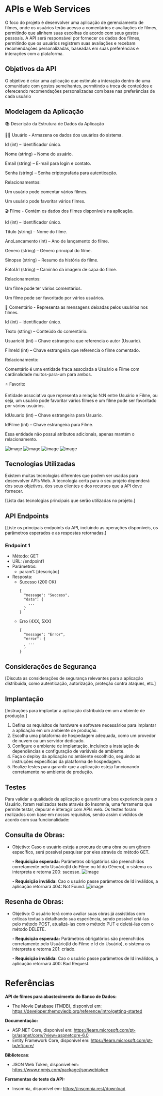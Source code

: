 # APIs e Web Services

O  foco do projeto é desenvolver uma aplicação de gerenciamento de filmes, onde os usuários terão acesso a comentários e avaliações de filmes, permitindo que alinhem suas escolhas de acordo com seus gostos pessoais. A API será responsável por fornecer os dados dos filmes, permitindo que os usuários registrem suas avaliações e recebam recomendações personalizadas, baseadas em suas preferências e interações com a plataforma.


## Objetivos da API
O objetivo é criar uma aplicação que estimule a interação dentro de uma comunidade com gostos semelhantes, permitindo a troca de conteúdos e oferecendo recomendações personalizadas com base nas preferências de cada usuário


## Modelagem da Aplicação
📚 Descrição da Estrutura de Dados da Aplicação

🧑‍💼 Usuário - Armazena os dados dos usuários do sistema.

Id (int) – Identificador único.

Nome (string) – Nome do usuário.

Email (string) – E-mail para login e contato.

Senha (string) – Senha criptografada para autenticação.

Relacionamentos:

Um usuário pode comentar vários filmes.

Um usuário pode favoritar vários filmes.


🎬 Filme - Contém os dados dos filmes disponíveis na aplicação.

Id (int) – Identificador único.

Titulo (string) – Nome do filme.

AnoLancamento (int) – Ano de lançamento do filme.

Genero (string) – Gênero principal do filme.

Sinopse (string) – Resumo da história do filme.

FotoUrl (string) – Caminho da imagem de capa do filme.

Relacionamentos:

Um filme pode ter vários comentários.

Um filme pode ser favoritado por vários usuários.


💬 Comentário - Representa as mensagens deixadas pelos usuários nos filmes.

Id (int) – Identificador único.

Texto (string) – Conteúdo do comentário.

UsuarioId (int) – Chave estrangeira que referencia o autor (Usuario).

FilmeId (int) – Chave estrangeira que referencia o filme comentado.

Relacionamento:

Comentário é uma entidade fraca associada a Usuário e Filme com cardinalidade muitos-para-um para ambos.


⭐ Favorito

Entidade associativa que representa a relação N:N entre Usuário e Filme, ou seja, um usuário pode favoritar vários filmes e um filme pode ser favoritado por vários usuários.

IdUsuario (int) – Chave estrangeira para Usuario.

IdFilme (int) – Chave estrangeira para Filme.

Essa entidade não possui atributos adicionais, apenas mantém o relacionamento.

![image](https://github.com/user-attachments/assets/dbc72f78-ad89-47cf-9b12-862ccf5eee56)
![image](https://github.com/user-attachments/assets/88936491-c581-4095-8bd0-a4ce12fcd56a)
![image](https://github.com/user-attachments/assets/28389195-bdee-4b4a-aad5-e4e0beae31b7)
![image](https://github.com/user-attachments/assets/b10869ac-f75c-473c-b8aa-35231e2ad126)


## Tecnologias Utilizadas

Existem muitas tecnologias diferentes que podem ser usadas para desenvolver APIs Web. A tecnologia certa para o seu projeto dependerá dos seus objetivos, dos seus clientes e dos recursos que a API deve fornecer.

[Lista das tecnologias principais que serão utilizadas no projeto.]

## API Endpoints

[Liste os principais endpoints da API, incluindo as operações disponíveis, os parâmetros esperados e as respostas retornadas.]

### Endpoint 1
- Método: GET
- URL: /endpoint1
- Parâmetros:
  - param1: [descrição]
- Resposta:
  - Sucesso (200 OK)
    ```
    {
      "message": "Success",
      "data": {
        ...
      }
    }
    ```
  - Erro (4XX, 5XX)
    ```
    {
      "message": "Error",
      "error": {
        ...
      }
    }
    ```

## Considerações de Segurança

[Discuta as considerações de segurança relevantes para a aplicação distribuída, como autenticação, autorização, proteção contra ataques, etc.]

## Implantação

[Instruções para implantar a aplicação distribuída em um ambiente de produção.]

1. Defina os requisitos de hardware e software necessários para implantar a aplicação em um ambiente de produção.
2. Escolha uma plataforma de hospedagem adequada, como um provedor de nuvem ou um servidor dedicado.
3. Configure o ambiente de implantação, incluindo a instalação de dependências e configuração de variáveis de ambiente.
4. Faça o deploy da aplicação no ambiente escolhido, seguindo as instruções específicas da plataforma de hospedagem.
5. Realize testes para garantir que a aplicação esteja funcionando corretamente no ambiente de produção.

## Testes

Para validar a qualidade da aplicação e garantir uma boa experiencia para o Usuário, foram realizados teste através do Insomnia, uma ferramenta que permite testar, depurar e interagir com APIs web. Os testes foram realizados com base em nossos requisitos, sendo assim divididos de acordo com sua funcionalidade:

## Consulta de Obras:
- Objetivo: Caso o usuário esteja a procura de uma obra ou um gênero específico, será possível pesquisar por eles através do método GET.
  
  **- Requisição esperada:** Parâmetros obrigatórios são preenchidos corretamente pelo Usuário(Id do Filme ou Id do Gênero), o sistema os interpreta e retorna 200: sucesso.
  ![image](https://github.com/user-attachments/assets/1139bae1-41d0-4612-8681-189b642016eb)
  
  **- Requisição inválida:** Cao o usuário passe parâmetros de Id inválidos, a aplicação retornará 404: Not Found.
  ![image](https://github.com/user-attachments/assets/2e07863e-5e76-4356-9725-b7ea750175d0)

## Resenha de Obras:
- Objetivo: O usuário terá como avaliar suas obras já assistidas com críticas textuais detalhando sua esperiência, sendo possível criá-las pelo método POST, atualizá-las com o método PUT e deletá-las com o método DELETE. 
  
  **- Requisição esperada:** Parâmetros obrigatórios são preenchidos corretamente pelo Usuário(Id do Filme e Id do Usuário), o sistema os interpreta e retorna 201: criado.
  
  **- Requisição inválida:** Cao o usuário passe parâmetros de Id inválidos, a aplicação retornará 400: Bad Request.

# Referências
**API de filmes para abastecimento do Banco de Dados:**
- The Movie Database (TMDB), disponível em: https://developer.themoviedb.org/reference/intro/getting-started

**Documentação:**
- ASP.NET Core, disponível em: https://learn.microsoft.com/pt-br/aspnet/core/?view=aspnetcore-6.0
- Entity Framework Core, disponível em: https://learn.microsoft.com/pt-br/ef/core/

**Bibliotecas:**
- JSON Web Token, disponível em: https://www.npmjs.com/package/jsonwebtoken

**Ferramentas de teste da API:**
- Insomnia, disponível em: https://insomnia.rest/download
